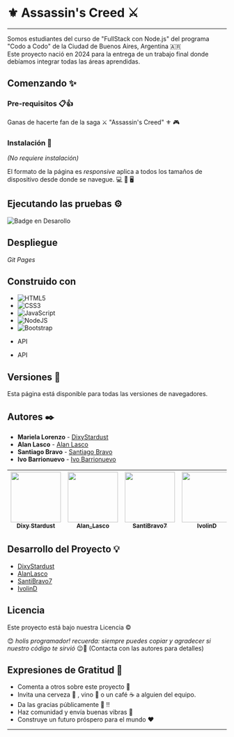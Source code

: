 # ⚜️ Assassin's Creed ⚔️
---
Somos estudiantes del curso de "FullStack con Node.js" del programa "Codo a Codo" de la Ciudad de Buenos Aires, Argentina :argentina:   
Este proyecto nació en 2024 para la entrega de un trabajo final donde debíamos integrar todas las áreas aprendidas.

## Comenzando :sparkles:

### Pre-requisitos 📋👍

Ganas de hacerte fan de la saga ⚔ "Assassin's Creed" ⚜ :video_game:

### Instalación 🔧

_(No requiere instalación)_

El formato de la página es _responsive_ aplica a todos los tamaños de dispositivo desde donde se navegue. :computer: :iphone: :desktop_computer: 

## Ejecutando las pruebas ⚙️

![Badge en Desarollo](https://img.shields.io/badge/STATUS-EN%20DESAROLLO-green)

## Despliegue 

_Git Pages_

## Construido con

* ![HTML5](https://img.shields.io/badge/html5-%23E34F26.svg?style=for-the-badge&logo=html5&logoColor=white)
* ![CSS3](https://img.shields.io/badge/css3-%231572B6.svg?style=for-the-badge&logo=css3&logoColor=white)
* ![JavaScript](https://img.shields.io/badge/javascript-%23323330.svg?style=for-the-badge&logo=javascript&logoColor=%23F7DF1E)
* ![NodeJS](https://img.shields.io/badge/node.js-6DA55F?style=for-the-badge&logo=node.js&logoColor=white)
* ![Bootstrap](https://img.shields.io/badge/bootstrap-%238511FA.svg?style=for-the-badge&logo=bootstrap&logoColor=white)
+ API 
* API 

## Versiones 📌

Esta página está disponible para todas las versiones de navegadores.

## Autores ✒️

* **Mariela Lorenzo** - [DixyStardust](https://github.com/DixyStardust)
* **Alan Lasco** - [Alan Lasco](https://github.com/alanlasco)
* **Santiago Bravo** - [Santiago Bravo](https://github.com/SantiBravo7)
* **Ivo Barrionuevo** - [Ivo Barrionuevo](https://github.com/IvolinD)

| [<img src="https://avatars.githubusercontent.com/u/114081375?v=4" width=115><br><sub>Dixy Stardust</sub>]([https://github.com/](https://github.com/)) | [<img src="https://avatars.githubusercontent.com/u/61526254?v=4 " width=115><br><sub>Alan_Lasco</sub>]([https://github.com/](https://github.com/)) | [<img src="https://avatars.githubusercontent.com/u/93299765?v=4" width=115><br><sub>SantiBravo7</sub>]([https://github.com/](https://github.com/)) | [<img src="https://avatars.githubusercontent.com/u/164381922?v=4" width=115><br><sub>IvolinD</sub>]([https://github.com/](https://github.com/))
| :---: | :---: | :---: | :---: | 

## Desarrollo del Proyecto :bulb:

* [DixyStardust](https://github.com/DixyStardust)
* [AlanLasco](https://github.com/alanlasco)
* [SantiBravo7](https://github.com/SantiBravo7)
* [IvolinD](https://github.com/IvolinD)

## Licencia 

Este proyecto está bajo nuestra Licencia :copyright:

😊 _holis programador! recuerda: siempre puedes copiar y agradecer si nuestro código te sirvió_  :wink::wave:
(Contacta con las autores para detalles)

## Expresiones de Gratitud 🎁

* Comenta a otros sobre este proyecto 📢
* Invita una cerveza 🍺 , vino :wine_glass: o un café ☕ a alguien del equipo. 
* Da las gracias públicamente :clap: !!
* Haz comunidad y envía buenas vibras :revolving_hearts:
* Construye un futuro próspero para el mundo ❤️	

---

